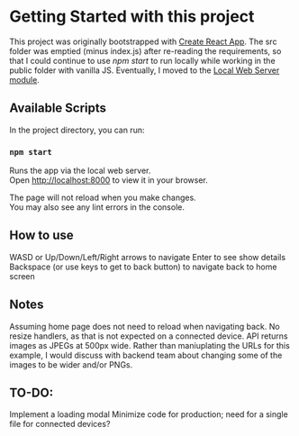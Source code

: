 # Getting Started with this project

This project was originally bootstrapped with [Create React App](https://github.com/facebook/create-react-app). The src folder was emptied (minus index.js) after re-reading the requirements, so that I could continue to use *npm start* to run locally while working in the public folder with vanilla JS. Eventually, I moved to the [Local Web Server module](https://github.com/lwsjs/local-web-server).

## Available Scripts

In the project directory, you can run:

### `npm start`

Runs the app via the local web server.\
Open [http://localhost:8000](http://localhost:8000) to view it in your browser.

The page will not reload when you make changes.\
You may also see any lint errors in the console.

## How to use

WASD or Up/Down/Left/Right arrows to navigate
Enter to see show details
Backspace (or use keys to get to back button) to navigate back to home screen

## Notes
Assuming home page does not need to reload when navigating back.
No resize handlers, as that is not expected on a connected device.
API returns images as JPEGs at 500px wide. Rather than maniuplating the URLs for this example, I would discuss with backend team about changing some of the images to be wider and/or PNGs.

## TO-DO:
Implement a loading modal
Minimize code for production; need for a single file for connected devices?